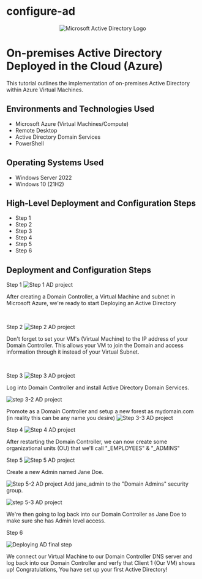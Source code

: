 # configure-ad
<p align="center">
<img src="https://i.imgur.com/pU5A58S.png" alt="Microsoft Active Directory Logo"/>
</p>

<h1>On-premises Active Directory Deployed in the Cloud (Azure)</h1>
This tutorial outlines the implementation of on-premises Active Directory within Azure Virtual Machines.<br />


<h2>Environments and Technologies Used</h2>

- Microsoft Azure (Virtual Machines/Compute)
- Remote Desktop
- Active Directory Domain Services
- PowerShell

<h2>Operating Systems Used </h2>

- Windows Server 2022
- Windows 10 (21H2)

<h2>High-Level Deployment and Configuration Steps</h2>

- Step 1
- Step 2
- Step 3
- Step 4
- Step 5
- Step 6

<h2>Deployment and Configuration Steps</h2>

Step 1
![Step 1 AD project](https://github.com/user-attachments/assets/ee066f1d-946e-4a9c-b627-cda7cdd6224f)


After creating a Domain Controller, a Virtual Machine and subnet in Microsoft Azure, we're ready to start Deploying an Active Directory 

<br />

<p>

</p>
<p>

</p>

Step 2
![Step 2 AD project](https://github.com/user-attachments/assets/39dedd42-0bb4-4e70-a386-820a4620d1fe)


<p>
Don't forget to set your VM's (Virtual Machine) to the IP address of your Domain Controller. This allows your VM to join the Domain and access information through it instead of your Virtual Subnet.
</p>
<br />


Step 3 
![Step 3 AD project](https://github.com/user-attachments/assets/583bc5b3-922c-41bc-b013-ba314eb94aa9)

Log into Domain Controller and install Active Directory Domain Services.

![step 3-2 AD project](https://github.com/user-attachments/assets/dc0e414d-f1ef-4937-bce2-44527ef43de8)

Promote as a Domain Controller and setup a new forest as mydomain.com (in reality this can be any name you desire) 
![Step 3-3 AD project](https://github.com/user-attachments/assets/9a171e72-d0f2-476a-9080-11868809cb85)


Step 4 
![Step 4 AD project](https://github.com/user-attachments/assets/520df3f5-be35-4369-a3fe-ab8ca2582919)

After restarting the Domain Controller, we can now create some organizational units (OU) that we'll call "_EMPLOYEES" & "_ADMINS" 

Step 5
![Step 5 AD project](https://github.com/user-attachments/assets/b666aa52-5105-457d-b83c-c9cbbef36349)

Create a new Admin named Jane Doe.

![Step 5-2 AD project](https://github.com/user-attachments/assets/09088938-9496-4836-9283-5036b2be7523)
Add jane_admin to the "Domain Admins" security group. 

![step 5-3 AD project](https://github.com/user-attachments/assets/679dcddf-5138-4ce5-a6c0-00f0a630ddca)

We're then going to log back into our Domain Controller as Jane Doe to make sure she has Admin level access.

Step 6

![Deploying AD final step](https://github.com/user-attachments/assets/1a24fd66-e655-4c26-8935-c8308d0fc533)

We connect our Virtual Machine to our Domain Controller DNS server and log back into our Domain Controller and verfy that Client 1 (Our VM) shows up!
Congratulations, You have set up your first Active Directory!  
